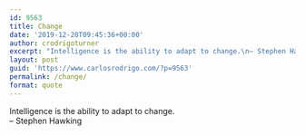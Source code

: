 ```yaml
---
id: 9563
title: Change
date: '2019-12-20T09:45:36+00:00'
author: crodrigoturner
excerpt: "Intelligence is the ability to adapt to change.\n– Stephen Hawking"
layout: post
guid: 'https://www.carlosrodrigo.com/?p=9563'
permalink: /change/
format: quote
---
```


Intelligence is the ability to adapt to change.  
– Stephen Hawking